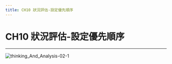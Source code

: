 ```yaml
---
title: CH10 狀況評估-設定優先順序
---
```


# CH10 狀況評估-設定優先順序
---

![thinking_And_Analysis-02-1](/docFubon/thinking_And_Analysis/thinking_And_Analysis-2-01.png)
